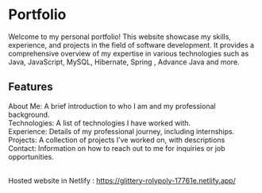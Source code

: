# Portfolio
Welcome to my personal portfolio! This website showcase my skills, experience, and projects in the field of software development. It provides a comprehensive overview of my expertise in various technologies such as Java, JavaScript, MySQL, Hibernate, Spring , Advance Java and more.

<h2> Features</h2>
About Me: A brief introduction to who I am and my professional background. <br>
Technologies: A list of technologies I have worked with.<br>
Experience: Details of my professional journey, including internships.<br>
Projects: A collection of projects I’ve worked on, with descriptions <br>
Contact: Information on how to reach out to me for inquiries or job opportunities.<br>
<br>

Hosted website in Netlify : https://glittery-rolypoly-17761e.netlify.app/
